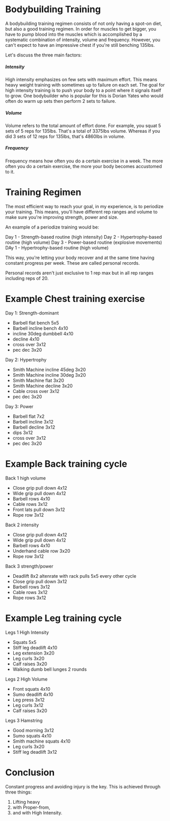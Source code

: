 # Bodybuilding Training

A bodybuilding training regimen consists of not only having a spot-on diet, but also a good training regimen.
In order for muscles to get bigger, you have to pump blood into the muscles which is accomplished by a systematic combination of intensity, volume and frequency.
However, you can't expect to have an impressive chest if you're still benching 135lbs.

Let's discuss the three main factors:

##### Intensity

High intensity emphasizes on few sets with maximum effort. This means heavy weight training with sometimes up to failure on each set.
The goal for high intensity training is to push your body to a point where it signals itself to grow.
One bodybuilder who is popular for this is Dorian Yates who would often do warm up sets then perform 2 sets to failure.

##### Volume

Volume refers to the total amount of effort done.
For example, you squat 5 sets of 5 reps for 135lbs. That's a total of 3375lbs volume.
Whereas if you did 3 sets of 12 reps for 135lbs, that's 4860lbs in volume.

##### Frequency

Frequency means how often you do a certain exercise in a week. The more often you do a certain exercise, the more your body becomes accustomed to it.

Training Regimen
================

The most efficient way to reach your goal, in my experience, is to periodize your training. This means, you'll have different rep ranges and volume to make sure you're improving strength, power and size.

An example of a periodize training would be:

Day 1 - Strength-based routine (high intensity)
Day 2 - Hypertrophy-based routine (high volume)
Day 3 - Power-based routine (explosive movements)
DAy 1 - Hypertrophy-based routine (high volume)

This way, you're letting your body recover and at the same time having constant progress per week. These are called personal records.

Personal records aren't just exclusive to 1 rep max but in all rep ranges including reps of 20.

Example Chest training exercise
===============================

Day 1: Strength-dominant

- Barbell flat bench 5x5
- Barbell incline bench 4x10
- incline 30deg dumbbell 4x10
- decline 4x10
- cross over 3x12
- pec dec 3x20

Day 2: Hypertrophy

- Smith Machine incline 45deg 3x20
- Smith Machine incline 30deg 3x20
- Smith Machine flat 3x20
- Smith Machine decline 3x20
- Cable cross over 3x12
- pec dec 3x20

Day 3: Power

- Barbell flat 7x2
- Barbell incline 3x12
- Barbell decline 3x12
- dips 3x12
- cross over 3x12
- pec dec 3x20


Example Back training cycle
===========================

Back 1 high volume

- Close grip pull down 4x12
- Wide grip pull down 4x12
- Barbell rows 4x10
- Cable rows 3x12
- Front lats pull down 3x12
- Rope row 3x12

Back 2 intensity

- Close grip pull down 4x12
- Wide grip pull down 4x12
- Barbell rows 4x10
- Underhand cable row 3x20
- Rope row 3x12

Back 3 strength/power

- Deadlift 8x2 altenrate with rack pulls 5x5 every other cycle
- Close grip pull down 3x12
- Barbell rows 3x12
- Cable rows 3x12
- Rope rows 3x12


Example Leg training cycle
==========================

Legs 1 High Intensity

- Squats 5x5
- Stiff leg deadlift 4x10
- Leg extension 3x20
- Leg curls 3x20
- Calf raises 3x20
- Walking dumb bell lunges 2 rounds

Legs 2 High Volume

- Front squats 4x10
- Sumo deadlift 4x10
- Leg press 3x12
- Leg curls 3x12
- Calf raises 3x20

Legs 3 Hamstring

- Good morning 3x12
- Sumo squats 4x10
- Smith machine squats 4x10
- Leg curls 3x20
- Stiff leg deadlift 3x12


Conclusion
==========

Constant progress and avoiding injury is the key. This is achieved through three things:

1. Lifting heavy
2. with Proper-from,
3. and with High Intensity.
